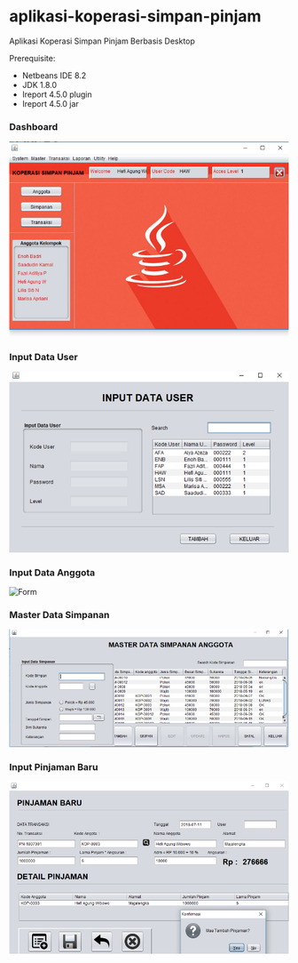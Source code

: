 # aplikasi-koperasi-simpan-pinjam
Aplikasi Koperasi Simpan Pinjam Berbasis Desktop

Prerequisite:
- Netbeans IDE 8.2
- JDK 1.8.0
- Ireport 4.5.0 plugin
- Ireport 4.5.0 jar


### Dashboard
![Form](dokumentasi/dashboard.png "") 

### Input Data User
![Form](dokumentasi/input_data_user.png "") 

### Input Data Anggota
![Form](dokumentasi/input_data_anggota.png "") 

### Master Data Simpanan
![Form](dokumentasi/master_data_simpanan.png "") 

### Input Pinjaman Baru
![Form](dokumentasi/pinjaman_baru.png "") 
